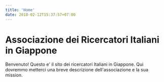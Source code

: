 ```yaml
---
title: 'Home'
date: 2018-02-12T15:37:57+07:00
---
```


# Associazione dei Ricercatori Italiani in Giappone

Benvenuto! Questo e' il sito dei ricercatori Italiani in Giappone. 
Qui dovremmo metterci una breve descrizione dell'associazione e la sua mission.